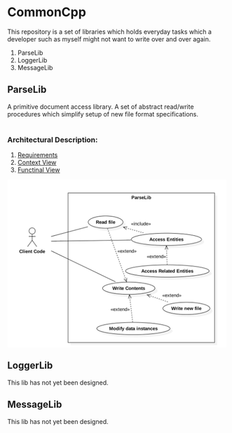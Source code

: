 # CommonCpp
This repository is a set of libraries which holds everyday tasks which a developer such as myself might not want to write over and over again.

1. ParseLib
2. LoggerLib
3. MessageLib

## ParseLib
A primitive document access library.  A set of abstract read/write procedures which simplify setup of new file format specifications.</br></br>

### Architectural Description:
1. [Requirements](https://github.com/lmsorenson/CommonCpp/blob/master/libraries/ParseLib/docs/requirements.md#parselib-requirements---v1)</br>
2. [Context View](https://github.com/lmsorenson/CommonCpp/blob/master/libraries/ParseLib/README.md#context)</br>
3. [Functinal View](https://github.com/lmsorenson/CommonCpp/blob/master/libraries/ParseLib/README.md#functional-view)</br>


<img align="center" src="libraries/ParseLib/docs/images/ParseLibUseCaseDiagram1.png" width="500"/>

## LoggerLib
This lib has not yet been designed.

## MessageLib
This lib has not yet been designed.
